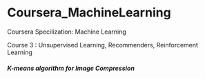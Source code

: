 # Coursera_MachineLearning
Coursera Specilization: Machine Learning 


Course 3 : Unsupervised Learning, Recommenders, Reinforcement Learning
##### K-means algorithm for Image Compression
